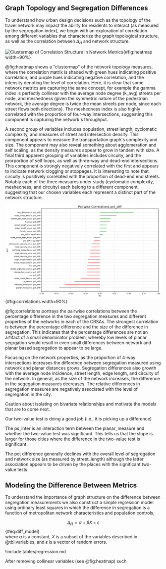 
## Graph Topology and Segregation Differences

To understand how urban design decisions such as the topology of the travel network may impact the
ability for residents to interact (as measured by the segregation index), we begin with an
exploration of correlation among different variables that characterize the graph topological
structure, as well as the correlation between $\Delta_{\tilde{H}}$ and network structure.

![Clustermap of Correlation Structure in Network Metrics](figures/clustermap.png){#fig:heatmap width=90%}

@fig:heatmap shows a "clustermap" of the network topology measures, where the correlation matrix is
shaded with green hues indicating positive correlation, and purple hues indicating negative
correlation, and the intensity denoting the level of correlation. Here, it is clear that some
network metrics are capturing the same concept, for example the gamma index is perfectly collinear
with the average node degree (k_avg) streets per node, and meshedness (given the symmetric nature of
the pedestrian network, the average degree is twice the mean streets per node, since each street
flows both directions). The meshedness index is also highly correlated with the proportion of
four-way intersections, suggesting this component is capturing the network's throughput.

A second group of variables includes population, street length, cyclomatic complexity, and measures
of street and intersection density. This component appears to measure the transportation graph's
complexity and size. The component may also reveal something about agglomeration and self scaling,
as the density measures appear to grow in tandem with size. A final third apparent grouping of
variables includes circuity, and the prorportion of self loops, as well as three-way and dead-end
intersections. This component is strongly negatively correlated with the first and appears to
indicate network clogging or stoppages. It is interesting to note that circuity is positively
correlated with the proportion of dead-end end streets. Notably each of the three measures under
study (cyclomatic complexity, meshedness, and circuity) each belong to a different component,
suggesting that our chosen variables each represent a distinct part of the network structure.

![Correlates of $\Delta_{\Tilde{H}}$](figures/correlations.png){#fig:correlations width=90%}

@fig:correlations portrays the pairwise correlations between the
percentage difference in the two segregation measures and different
properties of the networks in each of the CBSAs.  The strongest
correlation is between the percentage difference and the size of the
difference in segregation. This indicates that the percentage
differences are not an artifact of a small denominator problem,
whereby low levels of planar segrgation would result in even small
differences between network and planar based segregation to appear to
be large.

Focusing on the network properties, as the proportion of 4-way
intersections increases the difference between segregation measured
using network and planar distances grows.  Segregation
differences also growth with the average node incidence, street
length, edge length, and circuity of the network.
In general, as the size of the network increases, the difference in
the segegation measures decreases.  The relative differences in
segregation measures are negatively associated with the level of
segregation in the city.

<!-- I can drop some of the measures such as p-value, but for the ones
to keep, i'm unclear what all the properties are. Maybe these should
be defined above in the methods section and then I can refer to them
here in the narrative -->


Caution about isolating on bivariate relationships and motivate the models that are to come next.




Our two-value test is doing a good job (i.e., it is picking up a difference)

The ps_inter is an interaction term between the planar_measure and whether the two-value test was significant. This tells us that the slope is larger for those cities where the difference in the two-value test is significant.

The pct difference generally declines with the overall level of segregation and network size (as measured by street_length) although the latter association appears to be driven by the places with the significant two-value tests

## Modeling the Difference Between Metrics

To understand the importance of graph structure on the difference between segregation measurements
we also construct a simple regression model using ordinary least squares in which the difference in
segregation is a function of metropolitan network characteristics and population controls,

$$
\Delta_{\tilde{H}} = \alpha + \beta X + \epsilon
$${#eq:diff_model}\
where $\alpha$ is a constant, $X$ is a subset of the variables described in @tbl:variables, and
$\epsilon$ is a vector of random errors. 

<!-- the only change between input is the distance metric, so associations could have a causal interpretation? is that worth it? -->

<!-- this table is ugly. It might be worth doing this in R instead -->
!include tables/regression.md

After removing collinear variables (see @fig:heatmap) such 